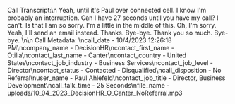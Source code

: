 Call Transcript:\n Yeah, until it's Paul over connected cell. I know I'm probably an interruption. Can I have 27 seconds until you have my call? I can't. Is that I am so sorry. I'm a little in the middle of this. Oh, I'm sorry. Yeah, I'll send an email instead. Thanks. Bye-bye. Thank you so much. Bye-bye. \n\n Call Metadata: \ncall_date - 10/4/2023 12:26:18 PM\ncompany_name - DecisionHR\ncontact_first_name - Otilia\ncontact_last_name - Canter\ncontact_country - United States\ncontact_job_industry - Business Services\ncontact_job_level - Director\ncontact_status - Contacted - Disqualified\ncall_disposition - No Referral\nuser_name - Paul Ahlefeld\ncontact_job_title - Director, Business Development\ncall_talk_time - 25 Seconds\nfile_name - uploads/10_04_2023_DecisionHR_O_Canter_NoReferral.mp3
